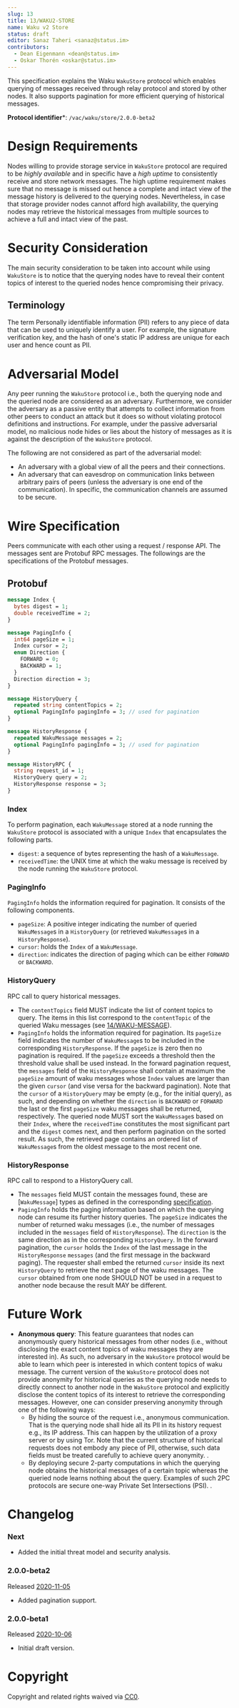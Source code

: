 ```yaml
---
slug: 13
title: 13/WAKU2-STORE
name: Waku v2 Store
status: draft
editor: Sanaz Taheri <sanaz@status.im>
contributors:
  - Dean Eigenmann <dean@status.im>
  - Oskar Thorén <oskar@status.im>
---
```


This specification explains the Waku `WakuStore` protocol which enables querying of messages received through relay protocol and stored by other nodes. It also supports pagination for more efficient querying of historical messages. 

**Protocol identifier***: `/vac/waku/store/2.0.0-beta2`

# Design Requirements
Nodes willing to provide storage service in `WakuStore` protocol are required to be *highly available* and in specific have a *high uptime* to consistently receive and store network messages. The high uptime requirement makes sure that no message is missed out hence a complete and intact view of the message history is delivered to the querying nodes. Nevertheless, in case that storage provider nodes cannot afford high availability, the querying nodes may retrieve the historical messages from multiple sources to achieve a full and intact view of the past.

# Security Consideration
The main security consideration to be taken into account while using `WakuStore` is to notice that the querying nodes have to reveal their content topics of interest to the queried nodes hence compromising their privacy. 

## Terminology
The term Personally identifiable information (PII) refers to any piece of data that can be used to uniquely identify a user. For example, the signature verification key, and the hash of one's static IP address are unique for each user and hence count as PII.

# Adversarial Model
Any peer running the `WakuStore` protocol i.e., both the querying node and the queried node are considered as an adversary. Furthermore, we consider the adversary as a passive entity that attempts to collect information from other peers to conduct an attack but it does so without violating protocol definitions and instructions. For example, under the passive adversarial model, no malicious node hides or lies about the history of messages as it is against the description of the `WakuStore` protocol. 

The following are not considered as part of the adversarial model:
- An adversary with a global view of all the peers and their connections.
- An adversary that can eavesdrop on communication links between arbitrary pairs of peers (unless the adversary is one end of the communication). In specific, the communication channels are assumed to be secure.


# Wire Specification
Peers communicate with each other using a request / response API. The messages sent are Protobuf RPC messages. The followings are the specifications of the Protobuf messages. 

## Protobuf

```protobuf
message Index {
  bytes digest = 1;
  double receivedTime = 2;
}

message PagingInfo {
  int64 pageSize = 1;
  Index cursor = 2;
  enum Direction {
    FORWARD = 0;
    BACKWARD = 1;
  }
  Direction direction = 3;
}

message HistoryQuery {
  repeated string contentTopics = 2;
  optional PagingInfo pagingInfo = 3; // used for pagination
}

message HistoryResponse {
  repeated WakuMessage messages = 2;
  optional PagingInfo pagingInfo = 3; // used for pagination
}

message HistoryRPC {
  string request_id = 1;
  HistoryQuery query = 2;
  HistoryResponse response = 3;
}
```

### Index

To perform pagination, each `WakuMessage` stored at a node running the `WakuStore` protocol is associated with a unique `Index` that encapsulates the following parts. 
- `digest`:  a sequence of bytes representing the hash of a `WakuMessage`.
- `receivedTime`: the UNIX time at which the waku message is received by the node running the `WakuStore` protocol.

### PagingInfo

`PagingInfo` holds the information required for pagination. It consists of the following components.
- `pageSize`: A positive integer indicating the number of queried `WakuMessage`s in a `HistoryQuery` (or retrieved  `WakuMessage`s in a `HistoryResponse`).
- `cursor`: holds the `Index` of a `WakuMessage`.
- `direction`: indicates the direction of paging which can be either `FORWARD` or `BACKWARD`.

### HistoryQuery

RPC call to query historical messages.

- The `contentTopics` field MUST indicate the list of content topics to query. 
  The items in this list correspond to the `contentTopic` of the queried Waku messages (see [14/WAKU-MESSAGE](/spec/14)).
- `PagingInfo` holds the information required for pagination.  Its `pageSize` field indicates the number of  `WakuMessage`s to be included in the corresponding `HistoryResponse`. If the `pageSize` is zero then no pagination is required. If the `pageSize` exceeds a threshold then the threshold value shall be used instead. In the forward pagination request, the `messages` field of the `HistoryResponse` shall contain at maximum the `pageSize` amount of waku messages whose `Index` values are larger than the given `cursor` (and vise versa for the backward pagination). Note that the `cursor` of a `HistoryQuery` may be empty (e.g., for the initial query), as such, and depending on whether the  `direction` is `BACKWARD` or `FORWARD`  the last or the first `pageSize` waku messages shall be returned, respectively.
The queried node MUST sort the `WakuMessage`s based on their `Index`, where the `receivedTime` constitutes the most significant part and the `digest` comes next, and then perform pagination on the sorted result. As such, the retrieved page contains an ordered list of `WakuMessage`s from the oldest message to the most recent one.

### HistoryResponse

RPC call to respond to a HistoryQuery call.
- The `messages` field MUST contain the messages found, these are [`WakuMessage`] types as defined in the corresponding [specification](./waku-message.md).
- `PagingInfo`  holds the paging information based on which the querying node can resume its further history queries. The `pageSize` indicates the number of returned waku messages (i.e., the number of messages included in the `messages` field of `HistoryResponse`). The `direction` is the same direction as in the corresponding `HistoryQuery`. In the forward pagination, the `cursor` holds the `Index` of the last message in the `HistoryResponse` `messages` (and the first message in the backward paging). The requester shall embed the returned  `cursor` inside its next `HistoryQuery` to retrieve the next page of the waku messages.  The  `cursor` obtained from one node SHOULD NOT be used in a request to another node because the result MAY be different.

# Future Work

- **Anonymous query**: This feature guarantees that nodes can anonymously query historical messages from other nodes (i.e., without disclosing the exact content topics of waku messages they are interested in).  As such, no adversary in the `WakuStore` protocol would be able to learn which peer is interested in which content topics of waku message. The current version of the `WakuStore` protocol does not provide anonymity for historical queries as the querying node needs to directly connect to another node in the `WakuStore` protocol and explicitly disclose the content topics of its interest to retrieve the corresponding messages. However, one can consider preserving anonymity through one of the following ways: 
  - By hiding the source of the request i.e., anonymous communication. That is the querying node shall hide all its PII in its history request e.g., its IP address. This can happen by the utilization of a proxy server or by using Tor. Note that the current structure of historical requests does not embody any piece of PII, otherwise, such data fields must be treated carefully to achieve query anonymity. <!-- TODO: if nodes have to disclose their PeerIDs (e.g., for authentication purposes) when connecting to other nodes in the store protocol, then Tor does not preserve anonymity since it only helps in hiding the IP. So, the PeerId usage in switches must be investigated further. Depending on how PeerId is used, one may be able to link between a querying node and its queried topics despite hiding the IP address-->. 
  - By deploying secure 2-party computations in which the querying node obtains the historical messages of a certain topic whereas the queried node learns nothing about the query. Examples of such 2PC protocols are secure one-way Private Set Intersections (PSI). <!-- TODO: add a reference for PSIs? --> <!-- TODO: more techniques to be included -->. 
<!-- TODO: Censorship resistant: this is about a node that hides the historical messages from other nodes. This attack is not included in the specs since it does not fit the passive adversarial model (the attacker needs to deviate from the store protocol).-->

# Changelog

### Next 
- Added the initial threat model and security analysis.

### 2.0.0-beta2 
Released [2020-11-05](https://github.com/vacp2p/specs/commit/edc90625ffb5ce84cc6eb6ec4ec1a99385fad125)
- Added pagination support.
  
### 2.0.0-beta1
Released [2020-10-06](https://github.com/vacp2p/specs/commit/75b4c39e7945eb71ad3f9a0a62b99cff5dac42cf)
- Initial draft version. 

# Copyright

Copyright and related rights waived via
[CC0](https://creativecommons.org/publicdomain/zero/1.0/).

